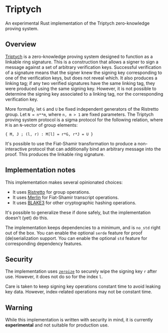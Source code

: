 # Triptych

An experimental Rust implementation of the Triptych zero-knowledge proving system.

## Overview

[Triptych](https://eprint.iacr.org/2020/018) is a zero-knowledge proving system designed to function as a linkable ring signature.
This is a construction that allows a signer to sign a message against a set of arbitrary verification keys.
Successful verification of a signature means that the signer knew the signing key corresponding to one of the verification keys, but does not reveal which.
It also produces a linking tag; if any two verified signatures have the same linking tag, they were produced using the same signing key.
However, it is not possible to determine the signing key associated to a linking tag, nor the corresponding verification key.

More formally, let `G` and `U` be fixed independent generators of the Ristretto group.
Let `N = n**m`, where `n, m > 1` are fixed parameters.
The Triptych proving system protocol is a sigma protocol for the following relation, where `M` is an `N`-vector of group elements:

`{ M, J ; (l, r) : M[l] = r*G, r*J = U }`

It's possible to use the Fiat-Shamir transformation to produce a non-interactive protocol that can additionally bind an arbitrary message into the proof.
This produces the linkable ring signature.

## Implementation notes

This implementation makes several opinionated choices:
- It uses [Ristretto](https://ristretto.group/) for group operations.
- It uses [Merlin](https://merlin.cool/) for Fiat-Shamir transcript operations.
- It uses [BLAKE3](https://github.com/BLAKE3-team/BLAKE3) for other cryptographic hashing operations.

It's possible to generalize these if done safely, but the implementation doesn't (yet) do this.

The implementation keeps dependencies to a minimum, and is `no_std` right out of the box.
You can enable the optional `serde` feature for proof (de)serialization support.
You can enable the optional `std` feature for corresponding dependency features.

## Security

The implementation uses [`zeroize`](https://docs.rs/zeroize/latest/zeroize/) to securely wipe the signing key `r` after use.
However, it does not do so for the index `l`.

Care is taken to keep signing key operations constant time to avoid leaking key data.
However, index-related operations may not be constant time.

## Warning

While this implementation is written with security in mind, it is currently **experimental** and not suitable for production use.